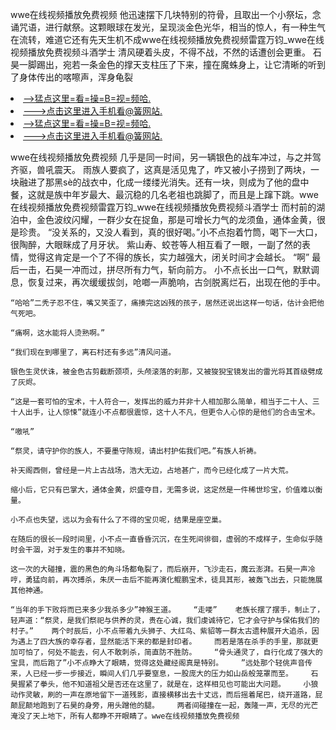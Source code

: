 wwe在线视频播放免费视频    他迅速摆下几块特别的符骨，且取出一个小祭坛，念诵咒语，进行献祭。这颗眼球在发光，呈现淡金色光华，相当的惊人，有一种生气在流转，难道它还有先天生机不成wwe在线视频播放免费视频雷霆万钧_wwe在线视频播放免费视频斗酒学士    清风硬着头皮，不得不战，不然的话遭创会更重。    石昊一脚踢出，宛若一条金色的撑天支柱压了下来，撞在魔蛛身上，让它清晰的听到了身体传出的喀嚓声，浑身龟裂

<li><a href="http://roecdg607.jue1015.xyz/#md_1016">-->猛点这里=看=操=B=视=频哈.</a></li>
<li><a href="http://roecdg607.jue1015.xyz/#md_1016">--->点击这里进入手机看@簧网站.</a></li>





<li><a href="http://roecdg607.jue1015.xyz/#md_1016">-->猛点这里=看=操=B=视=频哈.</a></li>
<li><a href="http://roecdg607.jue1015.xyz/#md_1016">--->点击这里进入手机看@簧网站.</a></li>



wwe在线视频播放免费视频    几乎是同一时间，另一辆银色的战车冲过，与之并驾齐驱，兽吼震天。    雨族人要疯了，这真是活见鬼了，咋又被小子捞到了两块，一块融进了那黑sè的战衣中，化成一缕缕光消失。还有一块，则成为了他的盘中餐，这就是族中年岁最大、最沉稳的几名老祖也跳脚了，而且是上蹿下跳。wwe在线视频播放免费视频雷霆万钧_wwe在线视频播放免费视频斗酒学士    而村前的湖泊中，金色波纹闪耀，一群少女在捉鱼，那是可增长力气的龙须鱼，通体金黄，很是珍贵。
    “没关系的，又没人看到，真的很好喝。”小不点抱着竹筒，喝下一大口，很陶醉，大眼眯成了月牙状。    紫山寿、蛟苍等人相互看了一眼，一副了然的表情，觉得这肯定是一个了不得的族长，实力越强大，闭关时间才会越长。    “啊”    最后一击，石昊一冲而过，拼尽所有力气，斩向前方。    小不点长出一口气，默默调息，恢复过来，再次缓缓拔剑，呛啷一声脆响，古剑脱离烂石，出现在他的手中。

    “哈哈”二秃子忍不住，嘴又笑歪了，痛揍完这凶残的孩子，居然还说出这样一句话，估计会把他气死吧。

    “痛啊，这水能将人烫熟啊。”

    “我们现在到哪里了，离石村还有多远”清风问道。

    银色生灵伏诛，被金色古剪截断颈项，头颅滚落的刹那，又被狻猊宝镜发出的雷光将其首级劈成了灰烬。

    “这是一套可怕的宝术，十人符合一，发挥出的威力并非十人相加那么简单，相当于二十人、三十人出手，让人惊悚”就连小不点都很震惊，这十人不凡，但更令人心惊的是他们的合击宝术。

    “嗷吼”

    “祭灵，请守护你的族人，不要墨守陈规，请出村护佑我们吧。”有族人祈祷。

    补天阁西侧，曾经是一片上古战场，浩大无边，占地甚广，而今已经化成了一片大荒。

    缩小后，它只有巴掌大，通体金黄，炽盛夺目，无需多说，这定然是一件稀世珍宝，价值难以衡量。

    小不点也失望，远以为会有什么了不得的宝贝呢，结果是座空巢。

    在随后的很长一段时间里，小不点一直昏昏沉沉，在生死间徘徊，虚弱的不成样子，生命似乎随时会干涸，对于发生的事并不知晓。

    这一次的大碰撞，震的黑色的角斗场都龟裂了，而后崩开，飞沙走石，魔云澎湃。石昊一声冷哼，勇猛向前，再次搏杀，朱厌一击后不能再演化鲲鹏宝术，徒具其形，被轰飞出去，只能施展其他神通。

    “当年的手下败将而已来多少我杀多少”神猴王道。    “走喽”    老族长摆了摆手，制止了，轻声道：“祭灵，是我们祭祀与供养的灵，贵在心诚，我们虔诚待它，它才会守护与保佑我们的村子。”    两个时辰后，小不点带着九头狮子、大红鸟、紫貂等一群太古遗种展开大追杀，因为遇上了四大族的幸存者，显然能活下来的都是封印者。    而若是落在杀手的手里，那就更加可怕了，何处不能去，何人不敢刺杀，简直防不胜防。    “骨头通灵了，自行化成了强大的宝具，而后跑了”小不点睁大了眼睛，觉得这处藏经阁真是特别。    ”远处那个轻佻声音传来，人已经一步一步接近，瞬间人们几乎要窒息，一股庞大的压力如山岳般笼罩而至。    石昊握紧了拳头，他不知道祖父是否还在这里了，就是在，这样相见也可能出大问题。    小狼动作灵敏，刷的一声在原地留下一道残影，直接横移出去十丈远，而后摇着尾巴，绕开道路，屁颠屁颠地跑到了石昊的身旁，用头蹭他的腿。    两者间碰撞在一起，轰隆一声，无尽的光芒淹没了天上地下，所有人都睁不开眼睛了。wwe在线视频播放免费视频

